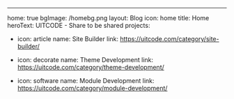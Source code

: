 ---
home: true
bgImage: /homebg.png
layout: Blog
icon: home
title: Home
heroText: UITCODE - Share to be shared
projects:
  - icon: article
    name: Site Builder
    link: https://uitcode.com/category/site-builder/

  - icon: decorate
    name: Theme Development
    link: https://uitcode.com/category/theme-development/

  - icon: software
    name: Module Development
    link: https://uitcode.com/category/module-development/